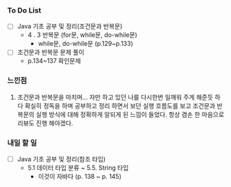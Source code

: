 ### To Do List

- [ ] Java 기초 공부 및 정리(조건문과 반복문)
  - 4 . 3 반복문 (for문, while문, do-while문) 
    - while문, do-while문 (p.129~p.133)
- [ ] 조건문과 반복문 문제 풀이
  - p.134~137 확인문제



### 느낀점

1. 조건문과 반복문을 마치며... 자만 하고 있던 나를 다시한번 일깨워 주게 해준듯 하다 확실히 정독을 하며 공부하고 정리 하면서 보던 실행 흐름도를 보고 조건문과 반복문의 실행 방식에 대해 정확하게 알되게 된 느낌이 들었다. 항상 겸손 한 마음으로 리뷰도 진행 해야겠다.



### 내일 할 일

- [ ] Java 기초 공부 및 정리(참조 타입)
  - 5.1 데이터 타입 분류 ~ 5.5. String 타입
    - 이것이 자바다 (p. 138 ~ p. 145)
